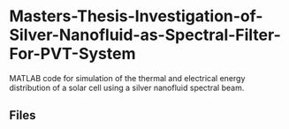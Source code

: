 # Masters-Thesis-Investigation-of-Silver-Nanofluid-as-Spectral-Filter-For-PVT-System
MATLAB code for simulation of the thermal and electrical energy distribution of a solar cell using a silver nanofluid spectral beam.
## Files
